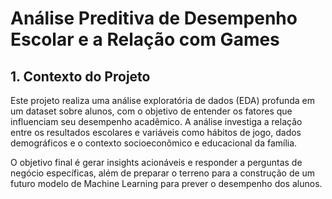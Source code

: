 # Análise Preditiva de Desempenho Escolar e a Relação com Games

## 1. Contexto do Projeto

Este projeto realiza uma análise exploratória de dados (EDA) profunda em um dataset sobre alunos, com o objetivo de entender os fatores que influenciam seu desempenho acadêmico. A análise investiga a relação entre os resultados escolares e variáveis como hábitos de jogo, dados demográficos e o contexto socioeconômico e educacional da família.

O objetivo final é gerar insights acionáveis e responder a perguntas de negócio específicas, além de preparar o terreno para a construção de um futuro modelo de Machine Learning para prever o desempenho dos alunos.